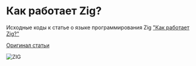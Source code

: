 # Как работает Zig?
Исходные коды к статье о языке программирования Zig ["Как работает Zig?"](https://habr.com/ru/articles/435574/)

[Оригинал статьи](https://blog.jfo.click/how-zig-do/)

![ZIG](https://habrastorage.org/webt/p2/l1/zs/p2l1zsmnlu7j_yqwm6fczu4ycay.jpeg)
